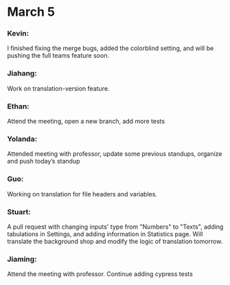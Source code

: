# March 5

### Kevin:
I finished fixing the merge bugs, added the colorblind setting, and will be pushing the full teams feature soon.

### Jiahang:
Work on translation-version feature.

### Ethan:
Attend the meeting, open a new branch, add more tests

### Yolanda:
Attended meeting with professor, update some previous standups, organize and push today’s standup 

### Guo:
Working on translation for file headers and variables.

### Stuart:
A pull request with changing inputs' type from "Numbers" to "Texts", adding tabulations in Settings, and adding information in Statistics page.
Will translate the background shop and modify the logic of translation tomorrow. 

### Jiaming:
Attend the meeting with professor. Continue adding cypress tests